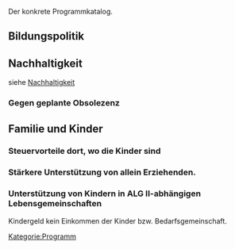 Der konkrete Programmkatalog.

Bildungspolitik
---------------

Nachhaltigkeit
--------------

siehe [Nachhaltigkeit](/wiki/Nachhaltigkeit "wikilink")

### Gegen geplante Obsolezenz

Familie und Kinder
------------------

### Steuervorteile dort, wo die Kinder sind

### Stärkere Unterstützung von allein Erziehenden.

### Unterstützung von Kindern in ALG II-abhängigen Lebensgemeinschaften

Kindergeld kein Einkommen der Kinder bzw. Bedarfsgemeinschaft.

<Kategorie:Programm>
